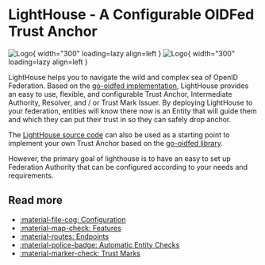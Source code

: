 # LightHouse - A Configurable OIDFed Trust Anchor


  ![Logo](./assets/logo_dm.svg#only-dark){ width="300" loading=lazy align=left }
  ![Logo](./assets/logo_lm.svg#only-light){ width="300" loading=lazy align=left } 


LightHouse helps you to navigate the wild and complex sea of OpenID 
Federation. Based on the
[go-oidfed implementation](https://github.com/go-oidfed/lib), LightHouse 
provides an easy to use, flexible, and configurable Trust Anchor, 
Intermediate Authority, Resolver, and / or Trust Mark Issuer.
By deploying LightHouse to your federation, entities will know there now is 
an Entity that will guide them and which they can put their trust in so they 
can safely drop anchor.

The [LightHouse source code](https://github.com/go-oidfed/lighthouse) can 
also be used 
as a starting point to implement your own Trust Anchor based on the 
[go-oidfed library](https://github.com/go-oidfed/lib).

However, the primary goal of lighthouse is to have an easy to set up 
Federation Authority that can be configured according to your needs and 
requirements.


## Read more

<div class="grid cards" markdown>

- [:material-file-cog: Configuration](config)
- [:material-map-check: Features](features)
- [:material-routes: Endpoints](features/endpoints.md)
- [:material-police-badge: Automatic Entity Checks](features/entity_checks.md)
- [:material-marker-check: Trust Marks](features/trustmarks.md)

</div>
